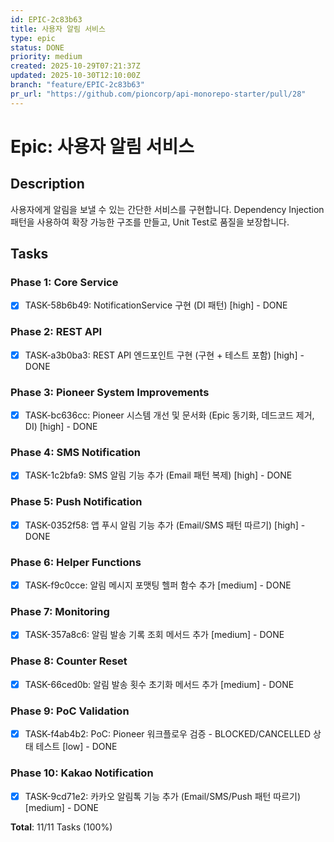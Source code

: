 ```yaml
---
id: EPIC-2c83b63
title: 사용자 알림 서비스
type: epic
status: DONE
priority: medium
created: 2025-10-29T07:21:37Z
updated: 2025-10-30T12:10:00Z
branch: "feature/EPIC-2c83b63"
pr_url: "https://github.com/pioncorp/api-monorepo-starter/pull/28"
---
```


# Epic: 사용자 알림 서비스

## Description

사용자에게 알림을 보낼 수 있는 간단한 서비스를 구현합니다. Dependency Injection 패턴을 사용하여 확장 가능한 구조를 만들고, Unit Test로 품질을 보장합니다.

## Tasks

### Phase 1: Core Service
- [x] TASK-58b6b49: NotificationService 구현 (DI 패턴) [high] - DONE

### Phase 2: REST API
- [x] TASK-a3b0ba3: REST API 엔드포인트 구현 (구현 + 테스트 포함) [high] - DONE

### Phase 3: Pioneer System Improvements
- [x] TASK-bc636cc: Pioneer 시스템 개선 및 문서화 (Epic 동기화, 데드코드 제거, DI) [high] - DONE

### Phase 4: SMS Notification
- [x] TASK-1c2bfa9: SMS 알림 기능 추가 (Email 패턴 복제) [high] - DONE

### Phase 5: Push Notification
- [x] TASK-0352f58: 앱 푸시 알림 기능 추가 (Email/SMS 패턴 따르기) [high] - DONE

### Phase 6: Helper Functions
- [x] TASK-f9c0cce: 알림 메시지 포맷팅 헬퍼 함수 추가 [medium] - DONE

### Phase 7: Monitoring
- [x] TASK-357a8c6: 알림 발송 기록 조회 메서드 추가 [medium] - DONE

### Phase 8: Counter Reset
- [x] TASK-66ced0b: 알림 발송 횟수 초기화 메서드 추가 [medium] - DONE

### Phase 9: PoC Validation
- [x] TASK-f4ab4b2: PoC: Pioneer 워크플로우 검증 - BLOCKED/CANCELLED 상태 테스트 [low] - DONE

### Phase 10: Kakao Notification
- [x] TASK-9cd71e2: 카카오 알림톡 기능 추가 (Email/SMS/Push 패턴 따르기) [medium] - DONE

**Total**: 11/11 Tasks (100%)
